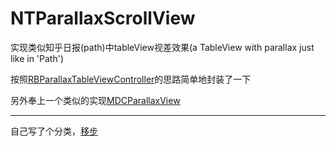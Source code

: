 NTParallaxScrollView
====================

实现类似知乎日报(path)中tableView视差效果(a TableView with parallax just like in 'Path')

按照[RBParallaxTableViewController](https://github.com/Rheeseyb/RBParallaxTableViewController)的思路简单地封装了一下

另外奉上一个类似的实现[MDCParallaxView](https://github.com/modocache/MDCParallaxView)

-------
自己写了个分类，[移步](https://github.com/demon1105/NTParallaxView)

